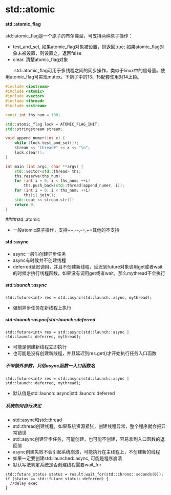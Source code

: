 #  std::atomic



#### std::atomic_flag

std::atomic_flag是一个原子的布尔类型，可支持两种原子操作：

-   test_and_set, 如果atomic_flag对象被设置，则返回true; 如果atomic_flag对象未被设置，则设置之，返回false
-   clear. 清楚atomic_flag对象

　　std::atomic_flag可用于多线程之间的同步操作，类似于linux中的信号量。使用atomic_flag可实现mutex。下例子中的13、15配套使用对14上锁。

```C++
#include <iostream>
#include <atomic>
#include <vector>
#include <thread>
#include <sstream>

const int ths_num = 100;

std::atomic_flag lock = ATOMIC_FLAG_INIT;
std::stringstream stream;

void append_numer(int x) {
    while (lock.test_and_set());
    stream << "thread#" << x << "\n";
    lock.clear();
}

int main (int argc, char **argv) {
    std::vector<std::thread> ths;
    ths.reserve(ths_num);
    for (int i = 0; i < ths_num; ++i)
        ths.push_back(std::thread(append_numer, i));
    for (int i = 0; i < ths_num; ++i)
        ths[i].join();
    std::cout << stream.str();
    return 0;
}
```



####std::atomic

* 一般atomic原子操作，支持++,--,-=,+=其他的不支持

#### std::async

* async一般叫创建异步任务
* async有时候并不创建线程
* deferred延迟调用，并且不创建新线程，延迟到future对象调用get或者wait的时候才执行线程函数，如果没有调用get或者wait，那么mythread不会执行

##### std::launch::async

```
std::future<int> res = std::async(std::launch::async, mythread);
```
* 强制异步任务在新线程上执行

##### std::launch::async|std::launch::deferred
```
std::future<int> res = std::async(std::launch::async | std::launch::deferred, mythread);
```
* 可能是创建新线程立即执行
* 也可能是没有创建新线程，并且延迟到res.get()才开始执行任务入口函数

##### 不带额外参数，只给async函数一入口函数名
```
std::future<int> res = std::async(std::launch::async | std::launch::deferred, mythread);
```
* 默认值是std::launch::async|std::launch::deferred

##### 系统如何自行决定
* std::async和std::thread
* std::thread创建线程，如果系统资源紧张，创建线程异常，整个程序就会报异常错误
* std::async创建异步任务，可能创建，也可能不创建，容易拿到入口函数的返回值
* async创建失败不会引起系统崩溃，可能执行在主线程上，不创建新的线程
* 如果一定要创建std::launched::async, 可能是程序崩溃
* 默认写法判定系统是否创建线程需要wait_for

```
std::future_status status = result.wait_for(std::chrono::seconds(0));
if (status == std::future_status::deferred) {
  //delay exec 
}
```
